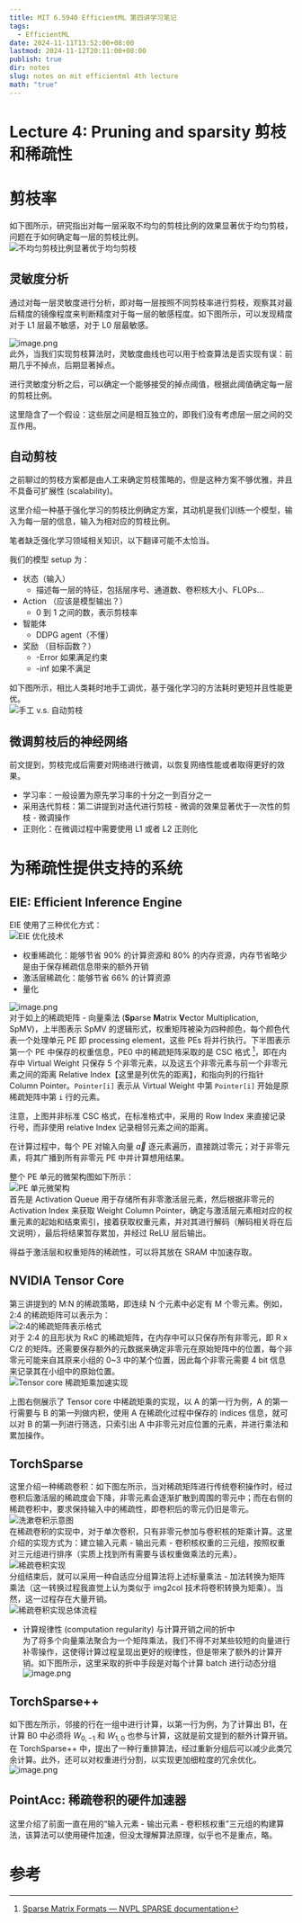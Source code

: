 ```yaml
---
title: MIT 6.5940 EfficientML 第四讲学习笔记
tags:
  - EfficientML
date: 2024-11-11T13:52:00+08:00
lastmod: 2024-11-12T20:11:00+08:00
publish: true
dir: notes
slug: notes on mit efficientml 4th lecture
math: "true"
---
```


# Lecture 4: Pruning and sparsity 剪枝和稀疏性

# 剪枝率

如下图所示，研究指出对每一层采取不均匀的剪枝比例的效果显著优于均匀剪枝，问题在于如何确定每一层的剪枝比例。  
![不均匀剪枝比例显著优于均匀剪枝](https://pics.zhouxin.space/202411101855239.png?x-oss-process=image/quality,q_90/format,webp)

## 灵敏度分析

通过对每一层灵敏度进行分析，即对每一层按照不同剪枝率进行剪枝，观察其对最后精度的镜像程度来判断精度对于每一层的敏感程度。如下图所示，可以发现精度对于 L1 层最不敏感，对于 L0 层最敏感。

![image.png](https://pics.zhouxin.space/202411101920552.png?x-oss-process=image/quality,q_90/format,webp)  
此外，当我们实现剪枝算法时，灵敏度曲线也可以用于检查算法是否实现有误：前期几乎不掉点，后期显著掉点。

进行灵敏度分析之后，可以确定一个能够接受的掉点阈值，根据此阈值确定每一层的剪枝比例。

这里隐含了一个假设：这些层之间是相互独立的，即我们没有考虑层一层之间的交互作用。

## 自动剪枝

之前聊过的剪枝方案都是由人工来确定剪枝策略的，但是这种方案不够优雅，并且不具备可扩展性 (scalability)。

这里介绍一种基于强化学习的剪枝比例确定方案，其动机是我们训练一个模型，输入为每一层的信息，输入为相对应的剪枝比例。

笔者缺乏强化学习领域相关知识，以下翻译可能不太恰当。

我们的模型 setup 为：
- 状态（输入）
	- 描述每一层的特征，包括层序号、通道数、卷积核大小、FLOPs...
- Action （应该是模型输出？）
	- 0 到 1 之间的数，表示剪枝率
- 智能体
	- DDPG agent（不懂）
- 奖励 （目标函数？）
	- -Error 如果满足约束
	- -inf 如果不满足

如下图所示，相比人类耗时地手工调优，基于强化学习的方法耗时更短并且性能更优。  
![手工 v.s. 自动剪枝](https://pics.zhouxin.space/202411112329452.png?x-oss-process=image/quality,q_90/format,webp)

## 微调剪枝后的神经网络

前文提到，剪枝完成后需要对网络进行微调，以恢复网络性能或者取得更好的效果。

- 学习率：一般设置为原先学习率的十分之一到百分之一
- 采用迭代剪枝：第二讲提到对迭代进行剪枝 - 微调的效果显著优于一次性的剪枝 - 微调操作
- 正则化：在微调过程中需要使用 L1 或者 L2 正则化

# 为稀疏性提供支持的系统

## EIE: Efficient Inference Engine

EIE 使用了三种优化方式：  
![EIE 优化技术](https://pics.zhouxin.space/20241112110905.png?x-oss-process=image/quality,q_90/format,webp)

- 权重稀疏化：能够节省 90% 的计算资源和 80% 的内存资源，内存节省略少是由于保存稀疏信息带来的额外开销
- 激活层稀疏化：能够节省 66% 的计算资源
- 量化

![image.png](https://pics.zhouxin.space/20241112112715.png?x-oss-process=image/quality,q_90/format,webp)  
对于如上的稀疏矩阵 - 向量乘法 (**Sp**arse **M**atrix **V**ector Multiplication, SpMV)，上半图表示 SpMV 的逻辑形式，权重矩阵被染为四种颜色，每个颜色代表一个处理单元 PE 即 processing element，这些 PEs 将并行执行。下半图表示第一个 PE 中保存的权重信息，PE0 中的稀疏矩阵采取的是 CSC 格式 [^1]，即在内存中 Virtual Weight 只保存 5 个非零元素，以及这五个非零元素与前一个非零元素之间的距离 Relative Index【这里是列优先的距离】，和指向列的行指针 Column Pointer。`Pointer[i]` 表示从 Virtual Weight 中第 `Pointer[i]` 开始是原稀疏矩阵中第 `i` 行的元素。

注意，上图并非标准 CSC 格式，在标准格式中，采用的 Row Index 来直接记录行号，而非使用 relative Index 记录相邻元素之间的距离。

在计算过程中，每个 PE 对输入向量 $\vec{a}$ 逐元素遍历，直接跳过零元；对于非零元素，将其广播到所有非零元 PE 中并计算想用结果。

整个 PE 单元的微架构图如下所示：  
![PE 单元微架构](https://pics.zhouxin.space/202411121605329.png?x-oss-process=image/quality,q_90/format,webp)  
首先是 Activation Queue 用于存储所有非零激活层元素，然后根据非零元的 Activation Index 来获取 Weight Column Pointer，确定与激活层元素相对应的权重元素的起始和结束索引，接着获取权重元素，并对其进行解码（解码相关将在后文说明），最后将结果暂存累加，并经过 ReLU 层后输出。

得益于激活层和权重矩阵的稀疏性，可以将其放在 SRAM 中加速存取。

## NVIDIA Tensor Core

第三讲提到的 M:N 的稀疏策略，即连续 N 个元素中必定有 M 个零元素。例如，2:4 的稀疏矩阵可以表示为：  
![2:4的稀疏矩阵表示格式](https://pics.zhouxin.space/202411121650058.png?x-oss-process=image/quality,q_90/format,webp)  
对于 2:4 的且形状为 RxC 的稀疏矩阵，在内存中可以只保存所有非零元，即 R x C/2 的矩阵。还需要保存额外的元数据来确定非零元在原始矩阵中的位置，每个非零元可能来自其原来小组的 0~3 中的某个位置，因此每个非零元需要 4 bit 信息来记录其在小组中的原始位置。  
![Tensor core 稀疏矩乘加速实现](https://pics.zhouxin.space/202411121658663.png?x-oss-process=image/quality,q_90/format,webp)

上图右侧展示了 Tensor core 中稀疏矩乘的实现，以 A 的第一行为例，A 的第一行需要与 B 的第一列做内积，使用 A 在稀疏化过程中保存的 indices 信息，就可以对 B 的第一列进行筛选，只索引出 A 中非零元对应位置的元素，并进行乘法和累加操作。

## TorchSparse

这里介绍一种稀疏卷积：如下图左所示，当对稀疏矩阵进行传统卷积操作时，经过卷积后激活层的稀疏度会下降，非零元素会逐渐扩散到周围的零元中；而在右侧的稀疏卷积中，要求保持输入中的稀疏性，即卷积后的零元仍旧是零元。  
![洗漱卷积示意图](https://pics.zhouxin.space/202411121833124.png?x-oss-process=image/quality,q_90/format,webp)  
在稀疏卷积的实现中，对于单次卷积，只有非零元参加与卷积核的矩乘计算。这里介绍的实现方式为：建立输入元素 - 输出元素 - 卷积核权重的三元组，按照权重对三元组进行排序（实质上找到所有需要与该权重做乘法的元素）。  
![稀疏卷积实现](https://pics.zhouxin.space/202411121839341.png?x-oss-process=image/quality,q_90/format,webp)  
分组结束后，就可以采用一种自适应分组算法将上述标量乘法 - 加法转换为矩阵乘法（这一转换过程我直觉上认为类似于 img2col 技术将卷积转换为矩乘）。当然，这一过程存在大量开销。  
![稀疏卷积实现总体流程](https://pics.zhouxin.space/202411121844924.png?x-oss-process=image/quality,q_90/format,webp)
- 计算规律性 (computation regularity) 与计算开销之间的折中  
为了将多个向量乘法聚合为一个矩阵乘法，我们不得不对某些较短的向量进行补零操作，这使得计算过程呈现出更好的规律性，但是带来了额外的计算开销。如下图所示，这里采取的折中手段是对每个计算 batch 进行动态分组  
![image.png](https://pics.zhouxin.space/202411121955937.webp?x-oss-process=image/quality,q_90/format,webp)

## TorchSparse++

如下图左所示，邻接的行在一组中进行计算，以第一行为例，为了计算出 B1，在计算 B0 中必须将 $W_{0,-1}$ 和 $W_{1,0}$ 也参与计算，这就是前文提到的额外计算开销。在 TorchSparse++ 中，提出了一种行重排算法，经过重新分组后可以减少此类冗余计算。此外，还可以对权重进行分割，以实现更加细粒度的冗余优化。  
![image.png](https://pics.zhouxin.space/202411122002814.webp)

## PointAcc: 稀疏卷积的硬件加速器

这里介绍了前面一直在用的“输入元素 - 输出元素 - 卷积核权重”三元组的构建算法，该算法可以使用硬件加速，但没太理解算法原理，似乎也不是重点，略。

# 参考

[^1]: [Sparse Matrix Formats — NVPL SPARSE documentation](https://docs.nvidia.com/nvpl/_static/sparse/storage_format/sparse_matrix.html#compressed-sparse-column-csc)